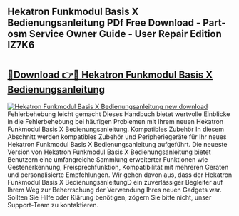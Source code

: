 ## Hekatron Funkmodul Basis X Bedienungsanleitung PDf Free Download - Part-osm Service Owner Guide - User Repair Edition lZ7K6

# <h2><a href="http://df0kp0m.blite.top/?on=Hekatron+Funkmodul+Basis+X+Bedienungsanleitung">🔗Download 👉🔴 Hekatron Funkmodul Basis X Bedienungsanleitung</a></h2>

[![Hekatron Funkmodul Basis X Bedienungsanleitung new download](https://i.imgur.com/lujVjoI.png)](http://df0kp0m.blite.top/?on=Hekatron+Funkmodul+Basis+X+Bedienungsanleitung)
Fehlerbehebung leicht gemacht Dieses Handbuch bietet wertvolle Einblicke in die Fehlerbehebung bei häufigen Problemen mit Ihrem neuen Hekatron Funkmodul Basis X Bedienungsanleitung. Kompatibles Zubehör In diesem Abschnitt werden kompatibles Zubehör und Peripheriegeräte für Ihr neues Hekatron Funkmodul Basis X Bedienungsanleitung aufgeführt. Die neueste Version von Hekatron Funkmodul Basis X Bedienungsanleitung bietet Benutzern eine umfangreiche Sammlung erweiterter Funktionen wie Gestenerkennung, Freisprechfunktion, Kompatibilität mit mehreren Geräten und personalisierte Empfehlungen. Wir gehen davon aus, dass der Hekatron Funkmodul Basis X BedienungsanleitungD ein zuverlässiger Begleiter auf Ihrem Weg zur Beherrschung der Verwendung Ihres neuen Gadgets war. Sollten Sie Hilfe oder Klärung benötigen, zögern Sie bitte nicht, unser Support-Team zu kontaktieren.
